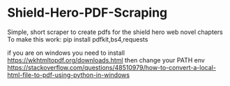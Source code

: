 # Shield-Hero-PDF-Scraping
Simple, short scraper to create pdfs for the shield hero web novel chapters 
To make this work:
pip install pdfkit,bs4,requests 

if you are on windows you need to install
https://wkhtmltopdf.org/downloads.html
then change your PATH env 
https://stackoverflow.com/questions/48510979/how-to-convert-a-local-html-file-to-pdf-using-python-in-windows
